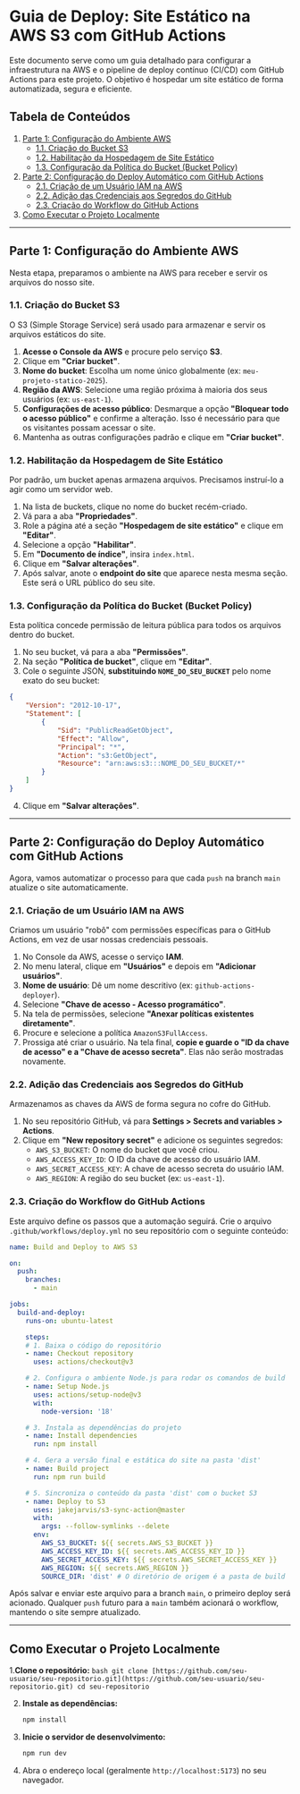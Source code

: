 # Guia de Deploy: Site Estático na AWS S3 com GitHub Actions

Este documento serve como um guia detalhado para configurar a infraestrutura na AWS e o pipeline de deploy contínuo (CI/CD) com GitHub Actions para este projeto. O objetivo é hospedar um site estático de forma automatizada, segura e eficiente.

## Tabela de Conteúdos

1.  [Parte 1: Configuração do Ambiente AWS](#parte-1-configuração-do-ambiente-aws)
    * [1.1. Criação do Bucket S3](#11-criação-do-bucket-s3)
    * [1.2. Habilitação da Hospedagem de Site Estático](#12-habilitação-da-hospedagem-de-site-estático)
    * [1.3. Configuração da Política do Bucket (Bucket Policy)](#13-configuração-da-política-do-bucket-bucket-policy)
2.  [Parte 2: Configuração do Deploy Automático com GitHub Actions](#parte-2-configuração-do-deploy-automático-com-github-actions)
    * [2.1. Criação de um Usuário IAM na AWS](#21-criação-de-um-usuário-iam-na-aws)
    * [2.2. Adição das Credenciais aos Segredos do GitHub](#22-adição-das-credenciais-aos-segredos-do-github)
    * [2.3. Criação do Workflow do GitHub Actions](#23-criação-do-workflow-do-github-actions)
3.  [Como Executar o Projeto Localmente](#como-executar-o-projeto-localmente)

---

## Parte 1: Configuração do Ambiente AWS

Nesta etapa, preparamos o ambiente na AWS para receber e servir os arquivos do nosso site.

### 1.1. Criação do Bucket S3

O S3 (Simple Storage Service) será usado para armazenar e servir os arquivos estáticos do site.

1.  **Acesse o Console da AWS** e procure pelo serviço **S3**.
2.  Clique em **"Criar bucket"**.
3.  **Nome do bucket**: Escolha um nome único globalmente (ex: `meu-projeto-statico-2025`).
4.  **Região da AWS**: Selecione uma região próxima à maioria dos seus usuários (ex: `us-east-1`).
5.  **Configurações de acesso público**: Desmarque a opção **"Bloquear todo o acesso público"** e confirme a alteração. Isso é necessário para que os visitantes possam acessar o site.
6.  Mantenha as outras configurações padrão e clique em **"Criar bucket"**.

### 1.2. Habilitação da Hospedagem de Site Estático

Por padrão, um bucket apenas armazena arquivos. Precisamos instruí-lo a agir como um servidor web.

1.  Na lista de buckets, clique no nome do bucket recém-criado.
2.  Vá para a aba **"Propriedades"**.
3.  Role a página até a seção **"Hospedagem de site estático"** e clique em **"Editar"**.
4.  Selecione a opção **"Habilitar"**.
5.  Em **"Documento de índice"**, insira `index.html`.
6.  Clique em **"Salvar alterações"**.
7.  Após salvar, anote o **endpoint do site** que aparece nesta mesma seção. Este será o URL público do seu site.

### 1.3. Configuração da Política do Bucket (Bucket Policy)

Esta política concede permissão de leitura pública para todos os arquivos dentro do bucket.

1.  No seu bucket, vá para a aba **"Permissões"**.
2.  Na seção **"Política de bucket"**, clique em **"Editar"**.
3.  Cole o seguinte JSON, **substituindo `NOME_DO_SEU_BUCKET`** pelo nome exato do seu bucket:

```json
{
    "Version": "2012-10-17",
    "Statement": [
        {
            "Sid": "PublicReadGetObject",
            "Effect": "Allow",
            "Principal": "*",
            "Action": "s3:GetObject",
            "Resource": "arn:aws:s3:::NOME_DO_SEU_BUCKET/*"
        }
    ]
}
```

4.  Clique em **"Salvar alterações"**.

---

## Parte 2: Configuração do Deploy Automático com GitHub Actions

Agora, vamos automatizar o processo para que cada `push` na branch `main` atualize o site automaticamente.

### 2.1. Criação de um Usuário IAM na AWS

Criamos um usuário "robô" com permissões específicas para o GitHub Actions, em vez de usar nossas credenciais pessoais.

1.  No Console da AWS, acesse o serviço **IAM**.
2.  No menu lateral, clique em **"Usuários"** e depois em **"Adicionar usuários"**.
3.  **Nome de usuário**: Dê um nome descritivo (ex: `github-actions-deployer`).
4.  Selecione **"Chave de acesso - Acesso programático"**.
5.  Na tela de permissões, selecione **"Anexar políticas existentes diretamente"**.
6.  Procure e selecione a política `AmazonS3FullAccess`.
7.  Prossiga até criar o usuário. Na tela final, **copie e guarde o "ID da chave de acesso" e a "Chave de acesso secreta"**. Elas não serão mostradas novamente.

### 2.2. Adição das Credenciais aos Segredos do GitHub

Armazenamos as chaves da AWS de forma segura no cofre do GitHub.

1.  No seu repositório GitHub, vá para **Settings > Secrets and variables > Actions**.
2.  Clique em **"New repository secret"** e adicione os seguintes segredos:
    * `AWS_S3_BUCKET`: O nome do bucket que você criou.
    * `AWS_ACCESS_KEY_ID`: O ID da chave de acesso do usuário IAM.
    * `AWS_SECRET_ACCESS_KEY`: A chave de acesso secreta do usuário IAM.
    * `AWS_REGION`: A região do seu bucket (ex: `us-east-1`).

### 2.3. Criação do Workflow do GitHub Actions

Este arquivo define os passos que a automação seguirá. Crie o arquivo `.github/workflows/deploy.yml` no seu repositório com o seguinte conteúdo:

```yaml
name: Build and Deploy to AWS S3

on:
  push:
    branches:
      - main

jobs:
  build-and-deploy:
    runs-on: ubuntu-latest

    steps:
    # 1. Baixa o código do repositório
    - name: Checkout repository
      uses: actions/checkout@v3

    # 2. Configura o ambiente Node.js para rodar os comandos de build
    - name: Setup Node.js
      uses: actions/setup-node@v3
      with:
        node-version: '18'

    # 3. Instala as dependências do projeto
    - name: Install dependencies
      run: npm install

    # 4. Gera a versão final e estática do site na pasta 'dist'
    - name: Build project
      run: npm run build

    # 5. Sincroniza o conteúdo da pasta 'dist' com o bucket S3
    - name: Deploy to S3
      uses: jakejarvis/s3-sync-action@master
      with:
        args: --follow-symlinks --delete
      env:
        AWS_S3_BUCKET: ${{ secrets.AWS_S3_BUCKET }}
        AWS_ACCESS_KEY_ID: ${{ secrets.AWS_ACCESS_KEY_ID }}
        AWS_SECRET_ACCESS_KEY: ${{ secrets.AWS_SECRET_ACCESS_KEY }}
        AWS_REGION: ${{ secrets.AWS_REGION }}
        SOURCE_DIR: 'dist' # O diretório de origem é a pasta de build
```

Após salvar e enviar este arquivo para a branch `main`, o primeiro deploy será acionado. Qualquer `push` futuro para a `main` também acionará o workflow, mantendo o site sempre atualizado.

---

## Como Executar o Projeto Localmente

1.**Clone o repositório:**
    ```bash
    git clone [https://github.com/seu-usuario/seu-repositorio.git](https://github.com/seu-usuario/seu-repositorio.git)
    cd seu-repositorio
    ```

2.  **Instale as dependências:**
    ```bash
    npm install
    ```

3.  **Inicie o servidor de desenvolvimento:**
    ```bash
    npm run dev
    ```

4.  Abra o endereço local (geralmente `http://localhost:5173`) no seu navegador.

